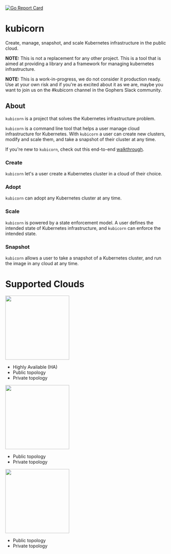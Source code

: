 [![Go Report Card](https://goreportcard.com/badge/github.com/kris-nova/klone)](https://goreportcard.com/report/github.com/nivenly/kamp)

# kubicorn

Create, manage, snapshot, and scale Kubernetes infrastructure in the public cloud.

**NOTE:**  This is not a replacement for any other project. This is a tool that is aimed at providing a library and a framework for managing kubernetes infrastructure. 

**NOTE:** This is a work-in-progress, we do not consider it production ready.
Use at your own risk and if you're as excited about it as we are, maybe you want to join us on the #kubicorn channel in the Gophers Slack community.

## About

`kubicorn` is a project that solves the Kubernetes infrastructure problem.

`kubicorn` is a command line tool that helps a user manage cloud infrastructure for Kubernetes.
With `kubicorn` a user can create new clusters, modify and scale them, and take a snapshot of their cluster at any time.

If you're new to `kubicorn`, check out this end-to-end [walkthrough](docs/walkthrough.md).

### Create

`kubicorn` let's a user create a Kubernetes cluster in a cloud of their choice.

### Adopt

`kubicorn` can adopt any Kubernetes cluster at any time.

### Scale

`kubicorn` is powered by a state enforcement model.
A user defines the intended state of Kubernetes infrastructure, and `kubicorn` can enforce the intended state.

### Snapshot

`kubicorn` allows a user to take a snapshot of a Kubernetes cluster, and run the image in any cloud at any time.


# Supported Clouds

<p align="left">
  <img src="docs/img/aws.png" width="200"> </image>
</p>

 - Highly Available (HA)
 - Public topology
 - Private topology

<p align="left">
  <img src="docs/img/azure.png" width="200"> </image>
</p>

 - Public topology
 - Private topology

<p align="left">
  <img src="docs/img/google.png" width="200"> </image>
</p>

 - Public topology
 - Private topology

